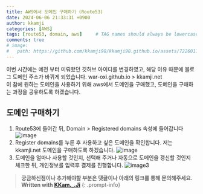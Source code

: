 ```yaml
---
title: AWS에서 도메인 구매하기 (Route53)
date: 2024-06-06 21:33:31 +0900
author: kkamji
categories: [AWS]
tags: [route53, domain, aws]     # TAG names should always be lowercase
comments: true
# image:
#   path: https://github.com/kkamji98/kkamji98.github.io/assets/72260110/c39504c6-3de4-4b41-919b-5ef1b132106c
---
```


이번 시간에는 예전 부터 미뤄왔던 깃허브 아이디를 변경하였고, 해당 이유 때문에 블로그 도메인 주소가 바뀌게 되었습니다. war-oxi.github.io > kkamji.net  
이 참에 원하는 도메인을 사용하기 위해 aws에서 도메인을 구매했고, 도메인을 구매하는 과정을 공유하도록 하겠습니다.

## 도메인 구매하기

1. Route53에 들어간 뒤, Domain > Registered domains 속성에 들어갑니다
    ![image](https://github.com/KKamJi98/kkamji98.github.io/assets/72260110/128de451-b3d6-4dd9-8a92-d5bc5a3720fc)
2. Register domains를 누른 후 사용하고 싶은 도메인을 확인합니다. 저는 kkamji.net 도메인을 구매하도록 하겠습니다.
    ![image](https://github.com/KKamJi98/kkamji98.github.io/assets/72260110/25ce37fa-32ec-4d3a-9d04-9cf209cb9cbb)
3. 도메인을 얼마나 사용할 것인지, 선택해 주거나 자동으로 도메인을 갱신할 것인지 체크한 뒤, 개인정보를 입력후 결제를 진행합니다.
    ![image3](https://github.com/KKamJi98/kkamji98.github.io/assets/72260110/3b4b2fd8-cb26-4a78-9a98-c910962a710f)

> **궁금하신점이나 추가해야할 부분은 댓글이나 아래의 링크를 통해 문의해주세요.**  
> **Written with [KKam.\_\.Ji](https://www.instagram.com/kkam._.ji/)**
{: .prompt-info}

